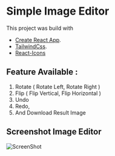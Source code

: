 # Simple Image Editor

This project was build with

- [Create React App](https://react.dev/learn/start-a-new-react-project).
- [TailwindCss](https://tailwindcss.com/).
- [React-Icons](https://react-icons.github.io/react-icons)

## Feature Available :

1. Rotate ( Rotate Left, Rotate Right )
2. Flip ( Flip Vertical, Flip Horizontal )
3. Undo
4. Redo,
5. And Download Result Image

## Screenshot Image Editor
![ScreenShot](https://raw.github.com/riiraai/simple-image-editor/master/public/images/ss-image-editor.jpg)
